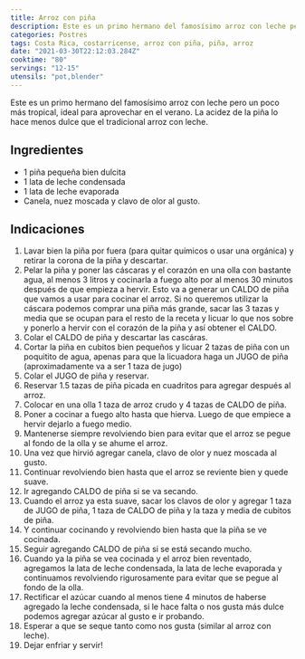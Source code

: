 ```yaml
---
title: Arroz con piña
description: Este es un primo hermano del famosísimo arroz con leche pero un poco más tropical
categories: Postres
tags: Costa Rica, costarricense, arroz con piña, piña, arroz
date: "2021-03-30T22:12:03.284Z"
cooktime: "80"
servings: "12-15"
utensils: "pot,blender"
---
```

Este es un primo hermano del famosísimo arroz con leche pero un poco más tropical, ideal para aprovechar en el verano. La acidez de la piña lo hace menos dulce que el tradicional arroz con leche.

## Ingredientes

- 1 piña pequeña bien dulcita
- 1 lata de leche condensada
- 1 lata de leche evaporada
- Canela, nuez moscada y clavo de olor al gusto.

## Indicaciones

1. Lavar bien la piña por fuera (para quitar químicos o usar una orgánica) y retirar la corona de la piña y descartar.
2. Pelar la piña y poner las cáscaras y el corazón en una olla con bastante agua, al menos 3 litros y cocinarla a fuego alto por al menos 30 minutos después de que empieza a hervir. Esto va a generar un CALDO de piña que vamos a usar para cocinar el arroz. Si no queremos utilizar la cáscara podemos comprar una piña más grande, sacar las 3 tazas y media que se ocupan para el resto de la receta y licuar lo que nos sobre y ponerlo a hervir con el corazón de la piña y así obtener el CALDO.
3. Colar el CALDO de piña y descartar las cascáras.
4. Cortar la piña en cubitos bien pequeños y licuar 2 tazas de piña con un poquitito de agua, apenas para que la licuadora haga un JUGO de piña (aproximadamente va a ser 1 taza de jugo)
5. Colar el JUGO de piña y reservar.
6. Reservar 1.5 tazas de piña picada en cuadritos para agregar después al arroz.
7. Colocar en una olla 1 taza de arroz crudo y 4 tazas de CALDO de piña.
8. Poner a cocinar a fuego alto hasta que hierva. Luego de que empiece a hervir dejarlo a fuego medio.
9. Mantenerse siempre revolviendo bien para evitar que el arroz se pegue al fondo de la olla y se ahume el arroz.
10. Una vez que hirvió agregar canela, clavo de olor y nuez moscada al gusto.
11. Continuar revolviendo bien hasta que el arroz se reviente bien y quede suave.
12. Ir agregando CALDO de piña si se va secando.
13. Cuando el arroz ya esta suave, sacar los clavos de olor y agregar 1 taza de JUGO de piña, 1 taza de CALDO de piña y la taza y media de cubitos de piña.
14. Y continuar cocinando y revolviendo bien hasta que la piña se ve cocinada.
15. Seguir agregando CALDO de piña si se está secando mucho.
16. Cuando ya la piña se vea cocinada y el arroz bien reventado, agregamos la lata de leche condensada, la lata de leche evaporada y continuamos revolviendo rigurosamente para evitar que se pegue al fondo de la olla.
17. Rectificar el azúcar cuando al menos tiene 4 minutos de haberse agregado la leche condensada, si le hace falta o nos gusta más dulce podemos agregar azúcar al gusto e ir probando.
18. Esperar a que se seque tanto como nos gusta (similar al arroz con leche).
19. Dejar enfriar y servir!
